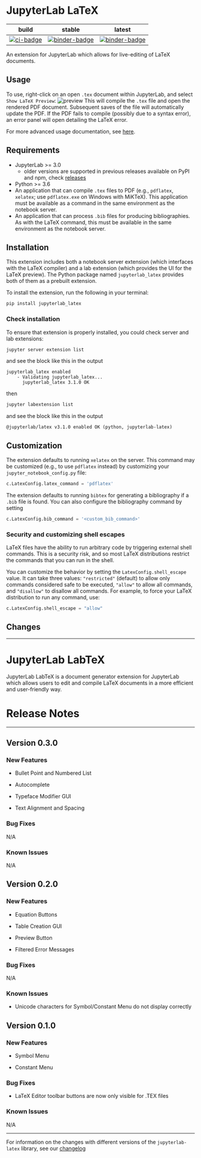 # JupyterLab LaTeX

|       build       |              stable              |              latest              |
| :---------------: | :------------------------------: | :------------------------------: |
| [![ci-badge]][ci] | [![binder-badge]][binder-stable] | [![binder-badge]][binder-latest] |

[ci-badge]: https://github.com/jupyterlab/jupyterlab-latex/actions/workflows/build.yml/badge.svg
[ci]: https://github.com/jupyterlab/jupyterlab-latex/actions/workflows/build.yml?query=branch/master
[binder-badge]: https://mybinder.org/badge_logo.svg
[binder-stable]: https://mybinder.org/v2/gh/jupyterlab/jupyterlab-latex.git/3.1.0?urlpath=lab/tree/sample.tex
[binder-latest]: https://mybinder.org/v2/gh/jupyterlab/jupyterlab-latex.git/master?urlpath=lab/tree/sample.tex

An extension for JupyterLab which allows for live-editing of LaTeX documents.

## Usage

To use, right-click on an open `.tex` document within JupyterLab, and select `Show LaTeX Preview`:
![preview](images/show_preview.png)
This will compile the `.tex` file and open the rendered PDF document.
Subsequent saves of the file will automatically update the PDF.
If the PDF fails to compile (possibly due to a syntax error),
an error panel will open detailing the LaTeX error.

For more advanced usage documentation, see [here](docs/advanced.md).

## Requirements

- JupyterLab >= 3.0
  - older versions are supported in previous releases available on PyPI and npm, check [releases](https://github.com/jupyterlab/jupyterlab-latex/releases)
- Python >= 3.6
- An application that can compile `.tex` files to PDF (e.g., `pdflatex`, `xelatex`; use `pdflatex.exe` on Windows with MiKTeX). This application must be available as a command in the same environment as the notebook server.
- An application that can process `.bib` files for producing bibliographies. As with the LaTeX command, this must be available in the same environment as the notebook server.

## Installation

This extension includes both a notebook server extension (which interfaces with the LaTeX compiler)
and a lab extension (which provides the UI for the LaTeX preview).
The Python package named `jupyterlab_latex` provides both of them as a prebuilt extension.

To install the extension, run the following in your terminal:

```bash
pip install jupyterlab_latex
```

### Check installation

To ensure that extension is properly installed, you could check server and lab extensions:

```bash
jupyter server extension list
```

and see the block like this in the output

```
jupyterlab_latex enabled
    - Validating jupyterlab_latex...
      jupyterlab_latex 3.1.0 OK
```

then

```bash
jupyter labextension list
```

and see the block like this in the output

```
@jupyterlab/latex v3.1.0 enabled OK (python, jupyterlab-latex)
```

## Customization

The extension defaults to running `xelatex` on the server.
This command may be customized (e.g., to use `pdflatex` instead) by customizing
your `jupyter_notebook_config.py` file:

```python
c.LatexConfig.latex_command = 'pdflatex'
```

The extension defaults to running `bibtex` for generating a bibliography
if a `.bib` file is found. You can also configure the bibliography command
by setting

```python
c.LatexConfig.bib_command = '<custom_bib_command>'
```

### Security and customizing shell escapes

LaTeX files have the ability to run arbitrary code by triggering external
shell commands. This is a security risk, and so most LaTeX distributions
restrict the commands that you can run in the shell.

You can customize the behavior by setting the `LatexConfig.shell_escape` value.
It can take three values: `"restricted"` (default) to allow only commands
considered safe to be executed, `"allow"` to allow all commands, and `"disallow"`
to disallow all commands.
For example, to force your LaTeX distribution to run any command, use:

```python
c.LatexConfig.shell_escape = "allow"
```

## Changes

---

# JupyterLab LabTeX

JupyterLab LabTeX is a document generator extension for JupyterLab which allows users to edit and compile LaTeX documents in a more efficient and user-friendly way.

# Release Notes

---

## Version 0.3.0

### New Features

- Bullet Point and Numbered List

- Autocomplete

- Typeface Modifier GUI

- Text Alignment and Spacing

### Bug Fixes

N/A

### Known Issues

N/A

## Version 0.2.0

### New Features

- Equation Buttons

- Table Creation GUI

- Preview Button

- Filtered Error Messages

### Bug Fixes

N/A

### Known Issues

- Unicode characters for Symbol/Constant Menu do not display correctly

## Version 0.1.0

### New Features

- Symbol Menu

- Constant Menu

### Bug Fixes

- LaTeX Editor toolbar buttons are now only visible for .TEX files

### Known Issues

N/A

---

For information on the changes with different versions of the `jupyterlab-latex` library, see our [changelog](./docs/changelog.md)
